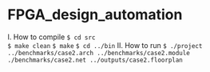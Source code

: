 # FPGA_design_automation
I.	How to compile
```$ cd src``` <br/>
```$ make clean```
```$ make```
```$ cd ../bin```
II.	How to run
```$ ./project ../benchmarks/case2.arch ../benchmarks/case2.module ./benchmarks/case2.net ../outputs/case2.floorplan```
